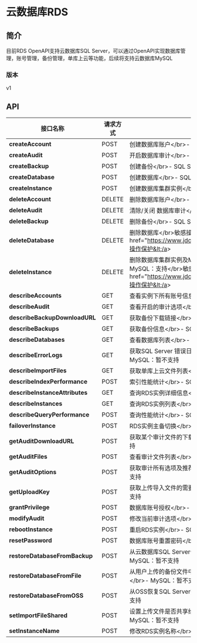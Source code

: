 # 云数据库RDS


## 简介
目前RDS OpenAPI支持云数据库SQL Server，可以通过OpenAPI实现数据库管理，账号管理，备份管理，单库上云等功能，后续将支持云数据库MySQL


### 版本
v1


## API
|接口名称|请求方式|功能描述|
|---|---|---|
|**createAccount**|POST|创建数据库账户&lt;/br&gt;- SQL Server：支持&lt;/br&gt;- MySQL：暂不支持|
|**createAudit**|POST|开启数据库审计&lt;/br&gt;- SQL Server：支持&lt;/br&gt;- MySQL：暂不支持|
|**createBackup**|POST|创建备份&lt;/br&gt;- SQL Server：支持&lt;/br&gt;- MySQL：暂不支持|
|**createDatabase**|POST|创建数据库&lt;/br&gt;- SQL Server：支持&lt;/br&gt;- MySQL：暂不支持|
|**createInstance**|POST|创建数据库集群实例&lt;/br&gt;- SQL Server：支持&lt;/br&gt;- MySQL：支持|
|**deleteAccount**|DELETE|删除数据库账户&lt;/br&gt;- SQL Server：支持&lt;/br&gt;- MySQL：暂不支持|
|**deleteAudit**|DELETE|清除/关闭 数据库审计&lt;/br&gt;- SQL Server：支持&lt;/br&gt;- MySQL：暂不支持|
|**deleteBackup**|DELETE|删除备份&lt;/br&gt;- SQL Server：支持&lt;/br&gt;- MySQL：暂不支持|
|**deleteDatabase**|DELETE|删除数据库&lt;/br&gt;敏感操作，可开启&lt;a href=&quot;https://www.jdcloud.com/help/detail/3786/isCatalog/1&quot;&gt;MFA操作保护&lt;/a&gt;|
|**deleteInstance**|DELETE|删除数据库集群实例及Mysql只读实例&lt;/br&gt;- SQL Server：支持&lt;/br&gt;- MySQL：支持&lt;/br&gt;敏感操作，可开启&lt;a href=&quot;https://www.jdcloud.com/help/detail/3786/isCatalog/1&quot;&gt;MFA操作保护&lt;/a&gt;|
|**describeAccounts**|GET|查看实例下所有账号信息&lt;/br&gt;- SQL Server：支持&lt;/br&gt;- MySQL：暂不支持|
|**describeAudit**|GET|查看开启的审计选项&lt;/br&gt;- SQL Server：支持&lt;/br&gt;- MySQL：暂不支持|
|**describeBackupDownloadURL**|GET|获取备份下载链接&lt;/br&gt;- SQL Server：支持&lt;/br&gt;- MySQL：暂不支持|
|**describeBackups**|GET|获取备份信息&lt;/br&gt;- SQL Server：支持&lt;/br&gt;- MySQL：暂不支持|
|**describeDatabases**|GET|查看数据库列表&lt;/br&gt;- SQL Server：支持&lt;/br&gt;- MySQL：暂不支持|
|**describeErrorLogs**|GET|获取SQL Server 错误日志及下载信息&lt;/br&gt;- SQL Server：支持&lt;/br&gt;- MySQL：暂不支持|
|**describeImportFiles**|GET|获取单库上云文件列表&lt;/br&gt;- SQL Server：支持&lt;/br&gt;- MySQL：暂不支持|
|**describeIndexPerformance**|POST|索引性能统计&lt;/br&gt;- SQL Server：支持&lt;/br&gt;- MySQL：暂不支持|
|**describeInstanceAttributes**|GET|查询RDS实例详细信息&lt;/br&gt;- SQL Server：支持&lt;/br&gt;- MySQL：支持|
|**describeInstances**|GET|查询RDS实例列表&lt;/br&gt;- SQL Server：支持&lt;/br&gt;- MySQL：支持|
|**describeQueryPerformance**|POST|查询性能统计&lt;/br&gt;- SQL Server：支持&lt;/br&gt;- MySQL：暂不支持|
|**failoverInstance**|POST|RDS实例主备切换&lt;/br&gt;- SQL Server：支持&lt;/br&gt;- MySQL：暂不支持|
|**getAuditDownloadURL**|POST|获取某个审计文件的下载链接&lt;/br&gt;- SQL Server：支持&lt;/br&gt;- MySQL：暂不支持|
|**getAuditFiles**|POST|查看审计文件列表&lt;/br&gt;- SQL Server：支持&lt;/br&gt;- MySQL：暂不支持|
|**getAuditOptions**|POST|获取审计所有选项及推荐的选项&lt;/br&gt;- SQL Server：支持&lt;/br&gt;- MySQL：暂不支持|
|**getUploadKey**|POST|获取上传导入文件的需要的Key&lt;/br&gt;- SQL Server：支持&lt;/br&gt;- MySQL：暂不支持|
|**grantPrivilege**|POST|数据库账号授权&lt;/br&gt;- SQL Server：支持&lt;/br&gt;- MySQL：暂不支持|
|**modifyAudit**|POST|修改当前审计选项&lt;/br&gt;- SQL Server：支持&lt;/br&gt;- MySQL：暂不支持|
|**rebootInstance**|POST|重启RDS实例&lt;/br&gt;- SQL Server：支持&lt;/br&gt;- MySQL：暂不支持|
|**resetPassword**|POST|数据库账号重置密码&lt;/br&gt;- SQL Server：支持&lt;/br&gt;- MySQL：暂不支持|
|**restoreDatabaseFromBackup**|POST|从云数据库SQL Server备份中恢复单个数据库&lt;/br&gt;- SQL Server：支持&lt;/br&gt;- MySQL：暂不支持|
|**restoreDatabaseFromFile**|POST|从用户上传的备份文件中恢复SQL Server数据库&lt;/br&gt;- SQL Server：支持&lt;/br&gt;- MySQL：暂不支持|
|**restoreDatabaseFromOSS**|POST|从OSS恢复SQL Server数据库&lt;/br&gt;- SQL Server：支持&lt;/br&gt;- MySQL：暂不支持|
|**setImportFileShared**|POST|设置上传文件是否共享给该用户的其他实例&lt;/br&gt;- SQL Server：支持&lt;/br&gt;- MySQL：暂不支持|
|**setInstanceName**|POST|修改RDS实例名称&lt;/br&gt;- SQL Server：支持&lt;/br&gt;- MySQL：暂不支持|
